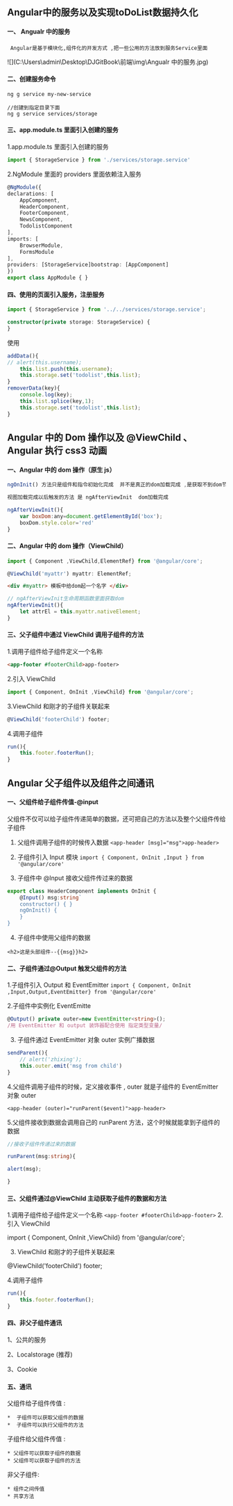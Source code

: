 ## Angular中的服务以及实现toDoList数据持久化

#### 一、 Angualr 中的服务



```
 Angular是基于模块化,组件化的开发方式 ,把一些公用的方法放到服务Service里面
```

![](C:\Users\admin\Desktop\DJGitBook\前端\img\Angualr 中的服务.jpg)

#### 二、创建服务命令

```nginx
ng g service my-new-service 

//创建到指定目录下面
ng g service services/storage
```

#### 三、app.module.ts 里面引入创建的服务
1.app.module.ts 里面引入创建的服务

```typescript
import { StorageService } from './services/storage.service'
```
2.NgModule 里面的 providers 里面依赖注入服务

```typescript
@NgModule({
declarations: [
	AppComponent,
	HeaderComponent,
	FooterComponent,
	NewsComponent,
	TodolistComponent
],
imports: [
	BrowserModule,
	FormsModule
],
providers: [StorageService]bootstrap: [AppComponent]
})
export class AppModule { }
```

#### 四、使用的页面引入服务，注册服务
```typescript
import { StorageService } from '../../services/storage.service';
```

```typescript
constructor(private storage: StorageService) {
}
```


使用

```typescript
addData(){
// alert(this.username);
	this.list.push(this.username);
	this.storage.set('todolist',this.list);
}
removerData(key){
	console.log(key);
	this.list.splice(key,1);
	this.storage.set('todolist',this.list);
}
```

## Angular 中的 Dom 操作以及 @ViewChild 、 Angular 执行 css3 动画 

#### 一、Angular 中的 dom 操作（原生 js）

```javascript
ngOnInit() 方法只是组件和指令初始化完成  并不是真正的dom加载完成 ,是获取不到dom节点的

视图加载完成以后触发的方法 是 ngAfterViewInit  dom加载完成
```

```javascript
ngAfterViewInit(){
	var boxDom:any=document.getElementById('box');
	boxDom.style.color='red'
}
```



####  二、Angular 中的 dom 操作（ViewChild）


```typescript
import { Component ,ViewChild,ElementRef} from '@angular/core';
```

```typescript
@ViewChild('myattr') myattr: ElementRef;
```

```html
<div #myattr> 模板中给dom起一个名字 </div>
```

```typescript
// ngAfterViewInit生命周期函数里面获取dom
ngAfterViewInit(){
	let attrEl = this.myattr.nativeElement;
}
```

#### 三、父子组件中通过 ViewChild 调用子组件的方法 

1.调用子组件给子组件定义一个名称 

```html
<app-footer #footerChild>app-footer> 
```

2.引入 ViewChild 

```typescript
import { Component, OnInit ,ViewChild} from '@angular/core'; 
```

3.ViewChild 和刚才的子组件关联起来 

```typescript
@ViewChild('footerChild') footer; 
```

4.调用子组件 

```typescript
run(){ 
	this.footer.footerRun(); 
}
```



## Angular  父子组件以及组件之间通讯

#### 一、父组件给子组件传值-@input

父组件不仅可以给子组件传递简单的数据，还可把自己的方法以及整个父组件传给子组件

1. 父组件调用子组件的时候传入数据
`<app-header [msg]="msg">app-header>`
2. 子组件引入 Input 模块
`import { Component, OnInit ,Input } from '@angular/core'`

3. 子组件中 @Input 接收父组件传过来的数据
```typescript
export class HeaderComponent implements OnInit {
	@Input() msg:string`
	constructor() { } 
	ngOnInit() { 
	} 
}
```

4. 子组件中使用父组件的数据 

`<h2>这是头部组件--{{msg}}h2>` 

#### 二、子组件通过@Output 触发父组件的方法 

1.子组件引入 Output 和 EventEmitter
`import { Component, OnInit ,Input,Output,EventEmitter} from '@angular/core'`

2.子组件中实例化 EventEmitte

```typescript
@Output() private outer=new EventEmitter<string>();
/用 EventEmitter 和 output 装饰器配合使用 指定类型变量/
```

3. 子组件通过 EventEmitter 对象 outer 实例广播数据

```typescript
sendParent(){
	// alert('zhixing');
	this.outer.emit('msg from child')
}
```

4.父组件调用子组件的时候，定义接收事件 , outer 就是子组件的 EventEmitter 对象 outer 

`<app-header (outer)="runParent($event)">app-header> `

5.父组件接收到数据会调用自己的 runParent 方法，这个时候就能拿到子组件的数据 

```typescript
//接收子组件传递过来的数据 

runParent(msg:string){ 

alert(msg); 

} 
```

#### 三、父组件通过@ViewChild 主动获取子组件的数据和方法 

1.调用子组件给子组件定义一个名称
`<app-footer #footerChild>app-footer>`
2. 引入 ViewChild

import { Component, OnInit ,ViewChild} from '@angular/core'; 

3. ViewChild 和刚才的子组件关联起来 

@ViewChild('footerChild') footer; 

4.调用子组件 

```typescript
run(){ 
	this.footer.footerRun(); 
} 
```



#### 四、非父子组件通讯 

1、公共的服务 

2、Localstorage (推荐) 

3、Cookie

#### 五、通讯

父组件给子组件传值 : 

	*  子组件可以获取父组件的数据
	*  子组件可以执行父组件的方法

子组件给父组件传值 :

	* 父组件可以获取子组件的数据
	* 父组件可以获取子组件的方法

非父子组件:

	* 组件之间传值
	* 共享方法